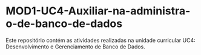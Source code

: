 # MOD1-UC4-Auxiliar-na-administra-o-de-banco-de-dados
Este repositório contém as atividades realizadas na unidade curricular UC4: Desenvolvimento e Gerenciamento de Banco de Dados. 
